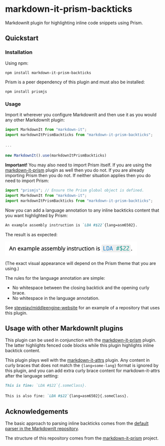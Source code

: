 # markdown-it-prism-backticks

MarkdownIt plugin for highlighting inline code snippets using Prism.

## Quickstart

### Installation

Using npm:

```
npm install markdown-it-prism-backticks
```

Prism is a peer dependency of this plugin and must also be installed:

```
npm install prismjs
```

### Usage

Import it wherever you configure MarkdownIt and then use it as you would any other MarkdownIt plugin:

```js
import MarkdownIt from "markdown-it";
import markdownItPrismBackticks from "markdown-it-prism-backticks";

...

new MarkdownIt().use(markdownItPrismBackticks)
```

**Important!** You may also need to import Prism itself. If you are using the [markdown-it-prism](https://github.com/jGleitz/markdown-it-prism) plugin as well then you do not. If you are already importing Prism then you do not. If neither situation applies then you do need to import Prism:

```js
import "prismjs"; // Ensure the Prism global object is defined.
import MarkdownIt from "markdown-it";
import markdownItPrismBackticks from "markdown-it-prism-backticks";
```

Now you can add a language annotation to any inline backticks content that you want highlighted by Prism:

```markdown
An example assembly instruction is `LDA #$22`{lang=asm6502}.
```

The result is as expected:

<img src="./resources/example-usage.png" alt="Example usage" width="429" height="45" />

(The exact visual appearance will depend on the Prism theme that you are using.)

The rules for the language annotation are simple:

- No whitespace between the closing backtick and the opening curly brace.
- No whitespace in the language annotation.

See [stevejay/middleengine-website](https://github.com/stevejay/middleengine-website) for an example of a repository that uses this plugin.

## Usage with other MarkdownIt plugins

This plugin can be used in conjunction with the [markdown-it-prism](https://github.com/jGleitz/markdown-it-prism) plugin. The latter highlights fenced code blocks while this plugin highlights inline backtick content.

This plugin plays well with the [markdown-it-attrs](https://www.npmjs.com/package/markdown-it-attrs) plugin. Any content in curly braces that does not match the `{lang=some-lang}` format is ignored by this plugin, and you can add extra curly brace content for markdown-it-attrs after the language setting:

```markdown
This is fine: `LDA #$22`{.someClass}.

This is also fine: `LDA #$22`{lang=asm6502}{.someClass}.
```

## Acknowledgements

The basic approach to parsing inline backticks comes from the [default parser in the MarkdownIt repository](https://github.com/markdown-it/markdown-it/blob/master/lib/rules_inline/backticks.js).

The structure of this repository comes from the [markdown-it-prism](https://github.com/jGleitz/markdown-it-prism) project.
